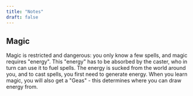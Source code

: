 ```yaml
---
title: "Notes"
draft: false
---
```


## Magic
Magic is restricted and dangerous: you only know a few spells, and magic requires "energy". This "energy" has to be absorbed by the caster, who in turn can use it to fuel spells. The energy is sucked from the world around you, and to cast spells, you first need to generate energy. When you learn magic, you will also get a "Geas" - this determines where you can draw energy from.
